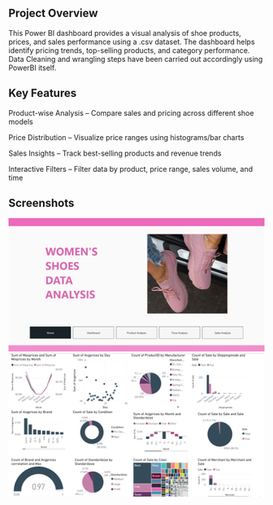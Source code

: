 
## Project Overview

This Power BI dashboard provides a visual analysis of shoe products, prices, and sales performance using a .csv dataset. The dashboard helps identify pricing trends, top-selling products, and category performance. Data Cleaning and wrangling steps have been carried out accordingly using PowerBI itself.
## Key Features

Product-wise Analysis – Compare sales and pricing across different shoe models

Price Distribution – Visualize price ranges using histograms/bar charts

Sales Insights – Track best-selling products and revenue trends

Interactive Filters – Filter data by product, price range, sales volume, and time
## Screenshots

![App Screenshot](https://github.com/Oneliihansa/Shoe-Data-Visualization_PowerBI/blob/main/Snap%20Shots/Dashboard%201.png)
![App Screenshot](https://github.com/Oneliihansa/Shoe-Data-Visualization_PowerBI/blob/main/Snap%20Shots/Dashboard%202.png)
